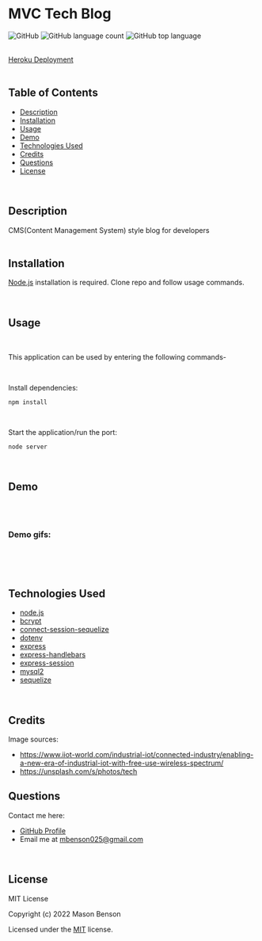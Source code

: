 # MVC Tech Blog

![GitHub](https://img.shields.io/github/license/mbenson025/mvc-tech-blog)
![GitHub language count](https://img.shields.io/github/languages/count/mbenson025/mvc-tech-blog)
![GitHub top language](https://img.shields.io/github/languages/top/mbenson025/mvc-tech-blog)

<br>
<a href="https://mvc-tech-blog-mb.herokuapp.com/">Heroku Deployment</a>
<br><br>

## Table of Contents

- [Description](#description)
- [Installation](#installation)
- [Usage](#usage)
- [Demo](#demo)
- [Technologies Used](#technologies-used)
- [Credits](#credits)
- [Questions](#questions)
- [License](#license)

<br>

## Description

CMS(Content Management System) style blog for developers
<br>
<br>

## Installation

[Node.js](https://nodejs.org/en/) installation is required. Clone repo and follow usage commands.

<br>

## Usage

<br>

This application can be used by entering the following commands-

<br>

Install dependencies:

```
npm install
```

<br>

Start the application/run the port:

```
node server
```

<br>

## Demo

<br>

<!-- [Full Video Demo](https://drive.google.com/file/d/1A07wRr_sdNGFyZE6y547SnCxX1iEwOGt/view) -->

<br>

### Demo gifs:

<br>

<br>

<br>

## Technologies Used

- [node.js](https://nodejs.org/en/)
- [bcrypt](https://www.npmjs.com/package/bcrypt)
- [connect-session-sequelize](https://www.npmjs.com/package/connect-session-sequelize)
- [dotenv](https://www.npmjs.com/package/dotenv)
- [express](https://expressjs.com/)
- [express-handlebars](https://www.npmjs.com/package/express-handlebars)
- [express-session](https://www.npmjs.com/package/express-session)
- [mysql2](https://www.npmjs.com/package/mysql2)
- [sequelize](https://sequelize.org/)

<br>

## Credits

Image sources:

- https://www.iiot-world.com/industrial-iot/connected-industry/enabling-a-new-era-of-industrial-iot-with-free-use-wireless-spectrum/
- https://unsplash.com/s/photos/tech

## Questions

Contact me here:

- [GitHub Profile](https://github.com/mbenson025)
- Email me at mbenson025@gmail.com

<br>

## License

MIT License

Copyright (c) 2022 Mason Benson

Licensed under the [MIT](LICENSE) license.
